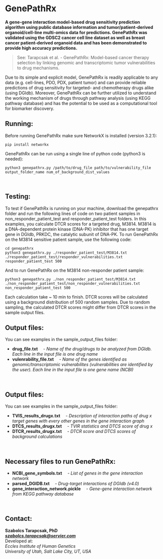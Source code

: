 # GenePathRx

**A gene-gene interaction model-based drug sensitivity prediction algorithm using public database information and tumor/patient-derived organoid/cell-line multi-omics data for predictions. GenePathRx was validated using the GDSC2 cancer cell line dataset as well as breast cancer patient-derived organoid data and has been demonstrated to provide high accuracy predictions.**<br>
> See: Tarapcsak et al. - GenePathRx: Model-based cancer therapy selection by linking genomic and transcriptomic tumor vulnerabilities to drug mechanisms.<br>

Due to its simple and explicit model, GenePathRx is readily applicable to any data (e.g. cell-lines, PDO, PDX, patient tumor) and can provide reliable predictions of drug sensitivity for targeted- and chemotherapy drugs alike (using DGIdb). Moreover, GenePathRx can be further utilized to understand the working mechanism of drugs through pathway analysis (using KEGG pathway database) and has the potential to be used as a computational tool for biomarker discovery.

## Running:
Before running GenePathRx make sure NetworkX is installed (version 3.2.1):
```
pip install networkx
```
GenePathRx can be run using a single line of python code (python3 is needed):
```
python3 genepathrx.py /path/to/drug_file path/to/vulnerability_file output_folder_name num_of_background_dist_values
```
<br>

## Testing:
To test if GenePathRx is running on your machine, download the genepathrx folder and run the following lines of code on two patient samples in non_responder_patient_test and responder_patient_test folders.
In this examples, you calculate DTCR scores for a targeted drug, M3814. M3814 is a DNA-dependent protein kinase (DNA-PK) inhibitor that has one target gene in DGIdb, PRKDC, the catalytic subunit of DNA-PK.
To run GenePathRx on the M3814 sensitive patient sample, use the following code:
```
cd genepathrx
python3 genepathrx.py ./responder_patient_test/M3814.txt ./responder_patient_test/responder_vulnerabilities.txt responder_patient_test 500
```
And to run GenePathRx on the M3814 non-responder patient sample:
```
python3 genepathrx.py ./non_responder_patient_test/M3814.txt ./non_responder_patient_test/non_responder_vulnerabilities.txt non_responder_patient_test 500
```
Each calculation take ~ 10 min to finish.
DTCR scores will be calculated using a background distribution of 500 random samples. Due to random sampling, the calculated DTCR scores might differ from DTCR scores in the sample output files.
<br>

## Output files:
You can see examples in the sample_output_files folder:
- **drug_file.txt** &emsp;_- Name of the drug/drugs to be analyzed from DGIdb. Each line in the input file is one drug name_
- **vulenrability_file.txt** &emsp;_- Name of the genes identified as genomic/transcriptomic vulnerabilites (vulnerabilities are identified by the user). Each line in the input file is one gene name (NCBI)_
<br>

## Output files:
You can see examples in the sample_output_files folder:
- **TVIS_results_drugx.txt** &emsp;_- Description of interaction paths of drug x target genes with every other genes in the gene interaction graph_
- **DTCS_results_drugx.txt** &emsp;_- TVIR statistics and DTCS score of drug x_
- **DTCR_results_drugx.txt** &emsp;_- DTCR score and DTCS scores of background calculations_
<br>

## Necessary files to run GenePathRx:
- **NCBI_gene_symbols.txt** &emsp;_- List of genes in the gene interaction network_
- **parsed_DGIDB.txt** &emsp;_- Drug-target interactions of DGIdb (v4.0)_
- **gene_interaction_network.pickle** &emsp;_- Gene-gene interaction network from KEGG pathway database_
<br>

## Contact:
**Szabolcs Tarapcsak, PhD**<br>
_**szabolcs.tarapcsak@servier.com**_<br>
Developed at:<br>
_Eccles Institute of Human Genetics_<br>
_University of Utah, Salt Lake City, UT, USA_<br>
